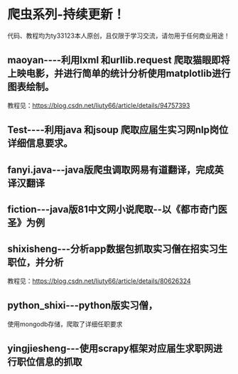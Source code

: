 爬虫系列-持续更新！  
==== 

代码、教程均为ty33123本人原创，且仅限于学习交流，请勿用于任何商业用途！


maoyan----利用lxml 和urllib.request 爬取猫眼即将上映电影，并进行简单的统计分析使用matplotlib进行图表绘制。
------------------------------
教程见：https://blog.csdn.net/liuty66/article/details/94757393

Test----利用java 和jsoup 爬取应届生实习网nlp岗位详细信息要求。
------------------------------
fanyi.java---java版爬虫调取网易有道翻译，完成英译汉翻译
------------------------------

fiction---java版81中文网小说爬取--以《都市奇门医圣》为例
------------------------------

shixisheng---分析app数据包抓取实习僧在招实习生职位，并分析
-----------------------------
教程见：https://blog.csdn.net/liuty66/article/details/80626324

python_shixi---python版实习僧，
------------------------------
使用mongodb存储，爬取了详细任职要求

yingjiesheng---使用scrapy框架对应届生求职网进行职位信息的抓取
-----------------------------
